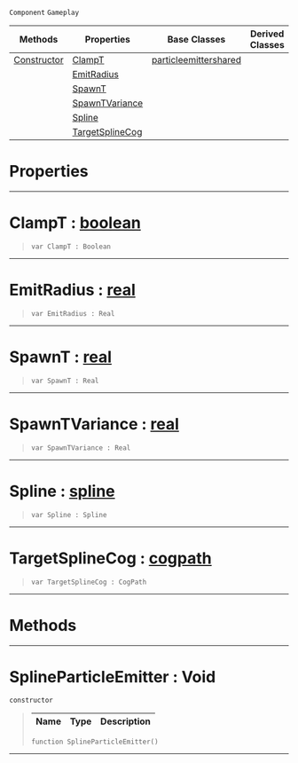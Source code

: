  `Component` `Gameplay`



|Methods|Properties|Base Classes|Derived Classes|
|---|---|---|---|
|[ Constructor](https://github.com/ZilchEngine/ZilchDocs/blob/master/code_reference/class_reference/splineparticleemitter.markdown#splineparticleemitter-vo)|[ ClampT](https://github.com/ZilchEngine/ZilchDocs/blob/master/code_reference/class_reference/splineparticleemitter.markdown#clampt-zero-engine-docum)|[particleemittershared](https://github.com/ZilchEngine/ZilchDocs/blob/master/code_reference/class_reference/particleemittershared.markdown)| |
| |[ EmitRadius](https://github.com/ZilchEngine/ZilchDocs/blob/master/code_reference/class_reference/splineparticleemitter.markdown#emitradius-zero-engine-d)| | |
| |[ SpawnT](https://github.com/ZilchEngine/ZilchDocs/blob/master/code_reference/class_reference/splineparticleemitter.markdown#spawnt-zero-engine-docum)| | |
| |[ SpawnTVariance](https://github.com/ZilchEngine/ZilchDocs/blob/master/code_reference/class_reference/splineparticleemitter.markdown#spawntvariance-zero-engi)| | |
| |[ Spline](https://github.com/ZilchEngine/ZilchDocs/blob/master/code_reference/class_reference/splineparticleemitter.markdown#spline-zero-engine-docum)| | |
| |[ TargetSplineCog](https://github.com/ZilchEngine/ZilchDocs/blob/master/code_reference/class_reference/splineparticleemitter.markdown#targetsplinecog-zero-eng)| | |


 #  Properties


---  
 #  ClampT : [boolean](https://github.com/ZilchEngine/ZilchDocs/blob/master/code_reference/nada_base_types/boolean.markdown)

> 
> ``` lang=cpp, name=Nada
> var ClampT : Boolean


---  
 #  EmitRadius : [real](https://github.com/ZilchEngine/ZilchDocs/blob/master/code_reference/nada_base_types/real.markdown)

> 
> ``` lang=cpp, name=Nada
> var EmitRadius : Real


---  
 #  SpawnT : [real](https://github.com/ZilchEngine/ZilchDocs/blob/master/code_reference/nada_base_types/real.markdown)

> 
> ``` lang=cpp, name=Nada
> var SpawnT : Real


---  
 #  SpawnTVariance : [real](https://github.com/ZilchEngine/ZilchDocs/blob/master/code_reference/nada_base_types/real.markdown)

> 
> ``` lang=cpp, name=Nada
> var SpawnTVariance : Real


---  
 #  Spline : [spline](https://github.com/ZilchEngine/ZilchDocs/blob/master/code_reference/class_reference/spline.markdown)

> 
> ``` lang=cpp, name=Nada
> var Spline : Spline


---  
 #  TargetSplineCog : [cogpath](https://github.com/ZilchEngine/ZilchDocs/blob/master/code_reference/class_reference/cogpath.markdown)

> 
> ``` lang=cpp, name=Nada
> var TargetSplineCog : CogPath


---  
 #  Methods


---  
 #  SplineParticleEmitter : Void

 `constructor`

> 
> |Name|Type|Description|
> |---|---|---|
> ``` lang=cpp, name=Nada
> function SplineParticleEmitter()
> ``` 


---  
 

 